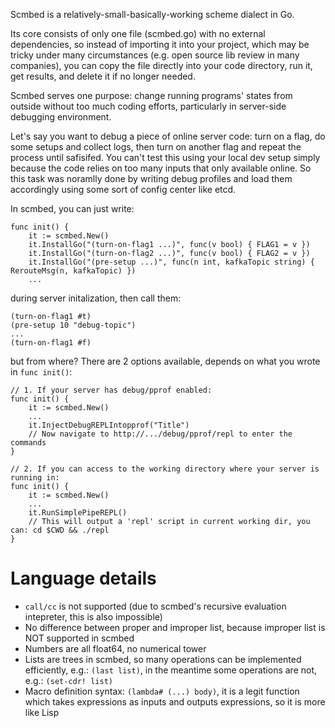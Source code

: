 Scmbed is a relatively-small-basically-working scheme dialect in Go.

Its core consists of only one file (scmbed.go) with no external dependencies, so instead of importing it into your project,
which may be tricky under many circumstances (e.g. open source lib review in many companies), you can copy the file directly into your code directory,
run it, get results, and delete it if no longer needed.

Scmbed serves one purpose: change running programs' states from outside without too much coding efforts, particularly in server-side debugging environment.

Let's say you want to debug a piece of online server code: turn on a flag, do some setups and collect logs, then turn on another flag and repeat the process until safisifed.
You can't test this using your local dev setup simply because the code relies on too many inputs that only available online.
So this task was noramlly done by writing debug profiles and load them accordingly using some sort of config center like etcd.

In scmbed, you can just write:
```
func init() {
    it := scmbed.New()
    it.InstallGo("(turn-on-flag1 ...)", func(v bool) { FLAG1 = v })
    it.InstallGo("(turn-on-flag2 ...)", func(v bool) { FLAG2 = v })
    it.InstallGo("(pre-setup ...)", func(n int, kafkaTopic string) { RerouteMsg(n, kafkaTopic) })
    ...
```
during server initalization, then call them:
```
(turn-on-flag1 #t)
(pre-setup 10 "debug-topic")
...
(turn-on-flag1 #f)

```
but from where? There are 2 options available, depends on what you wrote in `func init()`:
```
// 1. If your server has debug/pprof enabled:
func init() {
    it := scmbed.New()
    ...
    it.InjectDebugREPLIntopprof("Title")
    // Now navigate to http://.../debug/pprof/repl to enter the commands
}

// 2. If you can access to the working directory where your server is running in:
func init() {
    it := scmbed.New()
    ...
    it.RunSimplePipeREPL()
    // This will output a 'repl' script in current working dir, you can: cd $CWD && ./repl
}
```

# Language details
- `call/cc` is not supported (due to scmbed's recursive evaluation intepreter, this is also impossible)
- No difference between proper and improper list, because improper list is NOT supported in scmbed
- Numbers are all float64, no numerical tower
- Lists are trees in scmbed, so many operations can be implemented efficiently, e.g.: `(last list)`, in the meantime some operations are not, e.g.: `(set-cdr! list)`
- Macro definition syntax: `(lambda# (...) body)`, it is a legit function which takes expressions as inputs and outputs expressions, so it is more like Lisp
